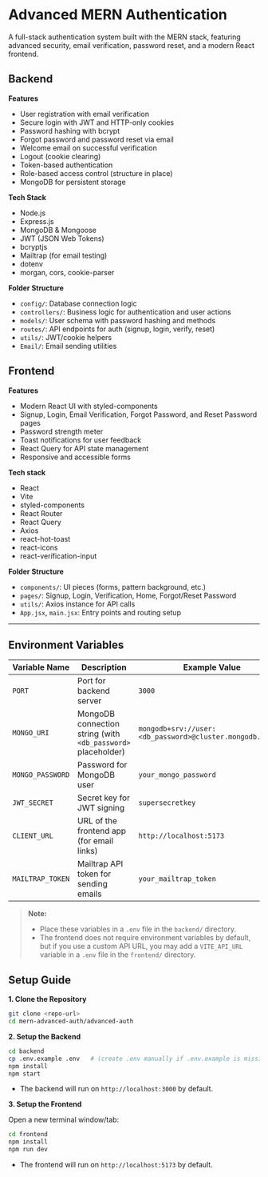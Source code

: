 # Advanced MERN Authentication

A full-stack authentication system built with the MERN stack, featuring advanced security, email verification, password reset, and a modern React frontend.





## Backend

**Features**

- User registration with email verification
- Secure login with JWT and HTTP-only cookies
- Password hashing with bcrypt
- Forgot password and password reset via email
- Welcome email on successful verification
- Logout (cookie clearing)
- Token-based authentication
- Role-based access control (structure in place)
- MongoDB for persistent storage


**Tech Stack**
- Node.js
- Express.js
- MongoDB & Mongoose
- JWT (JSON Web Tokens)
- bcryptjs
- Mailtrap (for email testing)
- dotenv
- morgan, cors, cookie-parser

**Folder Structure**

- `config/`: Database connection logic
- `controllers/`: Business logic for authentication and user actions
- `models/`: User schema with password hashing and methods
- `routes/`: API endpoints for auth (signup, login, verify, reset)
- `utils/`: JWT/cookie helpers
- `Email/`: Email sending utilities


## Frontend
**Features**
- Modern React UI with styled-components
- Signup, Login, Email Verification, Forgot Password, and Reset Password pages
- Password strength meter
- Toast notifications for user feedback
- React Query for API state management
- Responsive and accessible forms


**Tech stack**


- React
- Vite
- styled-components
- React Router
- React Query
- Axios
- react-hot-toast
- react-icons
- react-verification-input

**Folder Structure**

- `components/`: UI pieces (forms, pattern background, etc.)
- `pages/`: Signup, Login, Verification, Home, Forgot/Reset Password
- `utils/`: Axios instance for API calls
- `App.jsx`, `main.jsx`: Entry points and routing setup




---

## Environment Variables

| Variable Name      | Description                                 | Example Value                                 |
|--------------------|---------------------------------------------|-----------------------------------------------|
| `PORT`             | Port for backend server                     | `3000`                                        |
| `MONGO_URI`        | MongoDB connection string (with `<db_password>` placeholder) | `mongodb+srv://user:<db_password>@cluster.mongodb.net/db` |
| `MONGO_PASSWORD`   | Password for MongoDB user                   | `your_mongo_password`                         |
| `JWT_SECRET`       | Secret key for JWT signing                  | `supersecretkey`                              |
| `CLIENT_URL`       | URL of the frontend app (for email links)   | `http://localhost:5173`                       |
| `MAILTRAP_TOKEN`   | Mailtrap API token for sending emails       | `your_mailtrap_token`                         |

> **Note:**  
> - Place these variables in a `.env` file in the `backend/` directory.
> - The frontend does not require environment variables by default, but if you use a custom API URL, you may add a `VITE_API_URL` variable in a `.env` file in the `frontend/` directory.



## Setup Guide

 **1. Clone the Repository**

```bash
git clone <repo-url>
cd mern-advanced-auth/advanced-auth
```

**2. Setup the Backend**

```bash
cd backend
cp .env.example .env   # (create .env manually if .env.example is missing, see above)
npm install
npm start
```

- The backend will run on `http://localhost:3000` by default.

 **3. Setup the Frontend**

Open a new terminal window/tab:

```bash
cd frontend
npm install
npm run dev
```

- The frontend will run on `http://localhost:5173` by default.

